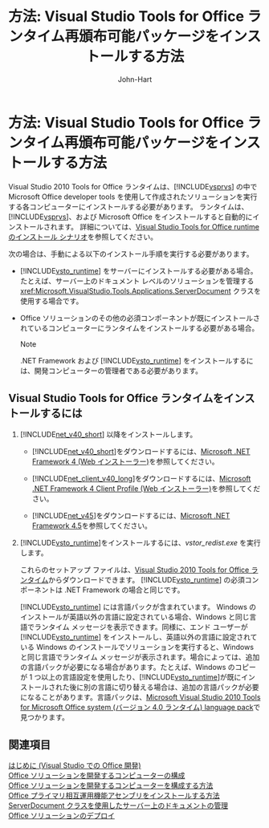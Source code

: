 ﻿---
title: '方法: Visual Studio Tools for Office ランタイム再頒布可能パッケージをインストールする方法'
titleSuffix: ''
ms.custom: seodec18
ms.date: 02/02/2017
ms.topic: conceptual
dev_langs:
- VB
- CSharp
helpviewer_keywords:
- Office runtime [Office development in Visual Studio]
- installing Office development tools in Visual Studio
author: John-Hart
ms.author: johnhart
manager: jillfra
ms.workload:
- office
ms.openlocfilehash: 28bd6b050f5f313132167631d25ec7c4be661462
ms.sourcegitcommit: 22b73c601f88c5c236fe81be7ba4f7f562406d75
ms.translationtype: MT
ms.contentlocale: ja-JP
ms.lasthandoff: 02/13/2019
ms.locfileid: "56227369"
---
# <a name="how-to-install-the-visual-studio-tools-for-office-runtime-redistributable"></a>方法: Visual Studio Tools for Office ランタイム再頒布可能パッケージをインストールする方法
  Visual Studio 2010 Tools for Office ランタイムは、[!INCLUDE[vsprvs](../sharepoint/includes/vsprvs-md.md)] の中で Microsoft Office developer tools を使用して作成されたソリューションを実行する各コンピューターにインストールする必要があります。 ランタイムは、[!INCLUDE[vsprvs](../sharepoint/includes/vsprvs-md.md)]、および Microsoft Office をインストールすると自動的にインストールされます。 詳細については、[Visual Studio Tools for Office runtime のインストール シナリオ](../vsto/visual-studio-tools-for-office-runtime-installation-scenarios.md)を参照してください。  
  
 次の場合は、手動による以下のインストール手順を実行する必要があります。  
  
-   [!INCLUDE[vsto_runtime](../vsto/includes/vsto-runtime-md.md)] をサーバーにインストールする必要がある場合。 たとえば、サーバー上のドキュメント レベルのソリューションを管理する <xref:Microsoft.VisualStudio.Tools.Applications.ServerDocument> クラスを使用する場合です。  
  
-   Office ソリューションのその他の必須コンポーネントが既にインストールされているコンピューターにランタイムをインストールする必要がある場合。  
  
    > [!NOTE]  
    >  .NET Framework および [!INCLUDE[vsto_runtime](../vsto/includes/vsto-runtime-md.md)] をインストールするには、開発コンピューターの管理者である必要があります。  
  
## <a name="to-install-the-visual-studio-tools-for-office-runtime"></a>Visual Studio Tools for Office ランタイムをインストールするには  
  
1.  [!INCLUDE[net_v40_short](../sharepoint/includes/net-v40-short-md.md)] 以降をインストールします。  
  
    -   [!INCLUDE[net_v40_short](../sharepoint/includes/net-v40-short-md.md)]をダウンロードするには、[Microsoft .NET Framework 4 (Web インストーラー)](http://go.microsoft.com/fwlink/?LinkId=178957)を参照してください。  
  
    -   [!INCLUDE[net_client_v40_long](../vsto/includes/net-client-v40-long-md.md)]をダウンロードするには、[Microsoft .NET Framework 4 Client Profile (Web インストーラー)](http://go.microsoft.com/fwlink/?LinkId=178958)を参照してください。  
  
    -   [!INCLUDE[net_v45](../vsto/includes/net-v45-md.md)]をダウンロードするには、[Microsoft .NET Framework 4.5](http://www.microsoft.com/download/details.aspx?id=30653)を参照してください。  
  
2.  [!INCLUDE[vsto_runtime](../vsto/includes/vsto-runtime-md.md)]をインストールするには、*vstor_redist.exe* を実行します。  
  
     これらのセットアップ ファイルは、[Visual Studio 2010 Tools for Office ランタイム](http://go.microsoft.com/fwlink/?LinkId=140384)からダウンロードできます。 [!INCLUDE[vsto_runtime](../vsto/includes/vsto-runtime-md.md)] の必須コンポーネントは .NET Framework の場合と同じです。  
  
     [!INCLUDE[vsto_runtime](../vsto/includes/vsto-runtime-md.md)] には言語パックが含まれています。 Windows のインストールが英語以外の言語に設定されている場合、Windows と同じ言語でランタイム メッセージを表示できます。同様に、エンド ユーザーが [!INCLUDE[vsto_runtime](../vsto/includes/vsto-runtime-md.md)] をインストールし、英語以外の言語に設定されている Windows のインストールでソリューションを実行すると、Windows と同じ言語でランタイム メッセージが表示されます。場合によっては、追加の言語パックが必要になる場合があります。たとえば、Windows のコピーが 1 つ以上の言語設定を使用したり、[!INCLUDE[vsto_runtime](../vsto/includes/vsto-runtime-md.md)]が既にインストールされた後に別の言語に切り替える場合は、追加の言語パックが必要になることがあります。言語パックは、[Microsoft Visual Studio 2010 Tools for Microsoft Office system (バージョン 4.0 ランタイム) language pack](http://go.microsoft.com/fwlink/?LinkId=140386)で見つかります。
  
## <a name="see-also"></a>関連項目  
 [はじめに &#40;Visual Studio での Office 開発&#41;](../vsto/getting-started-office-development-in-visual-studio.md)   
 [Office ソリューションを開発するコンピューターの構成](../vsto/configuring-a-computer-to-develop-office-solutions.md)   
 [Office ソリューションを開発するコンピューターを構成する方法](../vsto/how-to-configure-a-computer-to-develop-office-solutions.md)   
 [Office プライマリ相互運用機能アセンブリをインストールする方法](../vsto/how-to-install-office-primary-interop-assemblies.md)   
 [ServerDocument クラスを使用したサーバー上のドキュメントの管理](../vsto/managing-documents-on-a-server-by-using-the-serverdocument-class.md)   
 [Office ソリューションのデプロイ](../vsto/deploying-an-office-solution.md)  
